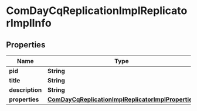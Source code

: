 
# ComDayCqReplicationImplReplicatorImplInfo

## Properties
Name | Type | Description | Notes
------------ | ------------- | ------------- | -------------
**pid** | **String** |  |  [optional]
**title** | **String** |  |  [optional]
**description** | **String** |  |  [optional]
**properties** | [**ComDayCqReplicationImplReplicatorImplProperties**](ComDayCqReplicationImplReplicatorImplProperties.md) |  |  [optional]




